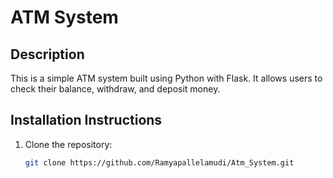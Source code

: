 # ATM System

## Description
This is a simple ATM system built using Python with Flask. It allows users to check their balance, withdraw, and deposit money.

## Installation Instructions
1. Clone the repository:
   ```bash
   git clone https://github.com/Ramyapallelamudi/Atm_System.git
